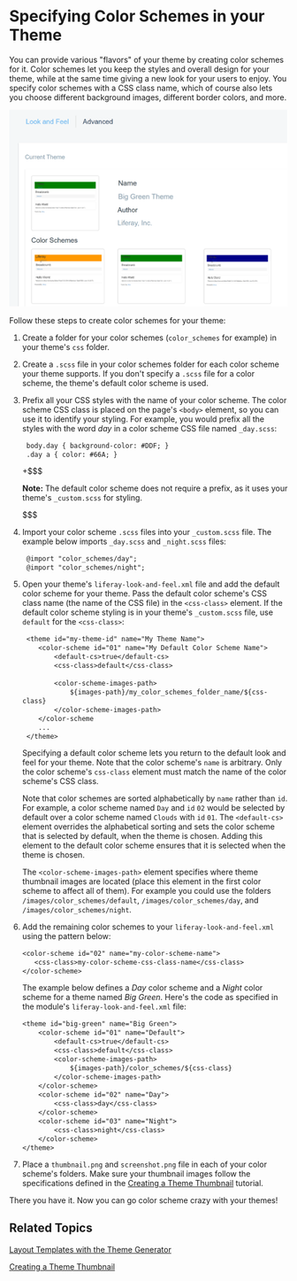 # Specifying Color Schemes in your Theme [](id=specifying-color-schemes)

You can provide various "flavors" of your theme by creating color schemes for
it. Color schemes let you keep the styles and overall design for your theme,
while at the same time giving a new look for your users to enjoy. You specify
color schemes with a CSS class name, which of course also lets you choose
different background images, different border colors, and more.
 
![Figure 1: You can offer eye-pleasing color schemes for your themes.](../../images/theme-color-schemes.png)

Follow these steps to create color schemes for your theme:

1. Create a folder for your color schemes (`color_schemes` for example) in your 
   theme's `css` folder.
   
2. Create a `.scss` file in your color schemes folder for each color scheme 
   your theme supports. If you don't specify a `.scss` file for a color scheme, 
   the theme's default color scheme is used.

3. Prefix all your CSS styles with the name of your color scheme. The color 
   scheme CSS class is placed on the page's `<body>` element, so you can use it 
   to identify your styling. For example, you would prefix all the styles with 
   the word *day* in a color scheme CSS file named `_day.scss`: 

        body.day { background-color: #DDF; }
        .day a { color: #66A; }

    +$$$
    
    **Note:** The default color scheme does not require a prefix, as it uses 
    your theme's `_custom.scss` for styling.
    
    $$$

4. Import your color scheme `.scss` files into your `_custom.scss` file. The 
   example below imports `_day.scss` and `_night.scss` files:

        @import "color_schemes/day";
        @import "color_schemes/night";

5. Open your theme's `liferay-look-and-feel.xml` file and add the default color 
   scheme for your theme. Pass the default color scheme's CSS class name 
   (the name of the CSS file) in the `<css-class>` element. If the default color 
   scheme styling is in your theme's `_custom.scss` file, use `default` 
   for the `<css-class>`:

        <theme id="my-theme-id" name="My Theme Name">
           <color-scheme id="01" name="My Default Color Scheme Name">
               <default-cs>true</default-cs>
               <css-class>default</css-class>
               
               <color-scheme-images-path>
                   ${images-path}/my_color_schemes_folder_name/${css-class}
               </color-scheme-images-path>
           </color-scheme
           ...
        </theme>

    Specifying a default color scheme lets you return to the default look and 
    feel for your theme. Note that the color scheme's `name` is arbitrary. Only
    the color scheme's `css-class` element must match the name of the color 
    scheme's CSS class.
        
    Note that color schemes are sorted alphabetically by `name` rather than `id`. 
    For example, a color scheme named `Day` and `id` `02` would be selected by 
    default over a color scheme named `Clouds` with `id` `01`. The `<default-cs>` 
    element overrides the alphabetical sorting and sets the color scheme that is 
    selected by default, when the theme is chosen. Adding this element to the 
    default color scheme ensures that it is selected when the theme is chosen.
    
    The `<color-scheme-images-path>` element specifies where theme thumbnail 
    images are located (place this element in the first color scheme to affect 
    all of them). For example you could use the folders 
    `/images/color_schemes/default`, `/images/color_schemes/day`, and 
    `/images/color_schemes/night`. 
 
 6. Add the remaining color schemes to your `liferay-look-and-feel.xml` using 
    the pattern below:
 
        <color-scheme id="02" name="my-color-scheme-name">
           <css-class>my-color-scheme-css-class-name</css-class>
        </color-scheme>

    The example below defines a *Day* color scheme and a *Night* color scheme 
    for a theme named *Big Green*. Here's the code as specified in the module's 
    `liferay-look-and-feel.xml` file:

        <theme id="big-green" name="Big Green">
            <color-scheme id="01" name="Default">
                <default-cs>true</default-cs>
                <css-class>default</css-class>
                <color-scheme-images-path>
                    ${images-path}/color_schemes/${css-class}
                </color-scheme-images-path>
            </color-scheme>
            <color-scheme id="02" name="Day">
                <css-class>day</css-class>
            </color-scheme>
            <color-scheme id="03" name="Night">
                <css-class>night</css-class>
            </color-scheme>
        </theme>

7. Place a `thumbnail.png` and `screenshot.png` file in each of your color 
   scheme's folders. Make sure your thumbnail images follow the specifications 
   defined in the [Creating a Theme Thumbnail](/develop/tutorials/-/knowledge_base/7-0/creating-a-theme-thumbnail) 
   tutorial.

There you have it. Now you can go color scheme crazy with your themes!

## Related Topics [](id=related-topics)

[Layout Templates with the Theme Generator](/develop/tutorials/-/knowledge_base/7-0/creating-layout-templates-with-the-themes-generator-0)

[Creating a Theme Thumbnail](/develop/tutorials/-/knowledge_base/7-0/creating-a-theme-thumbnail)
